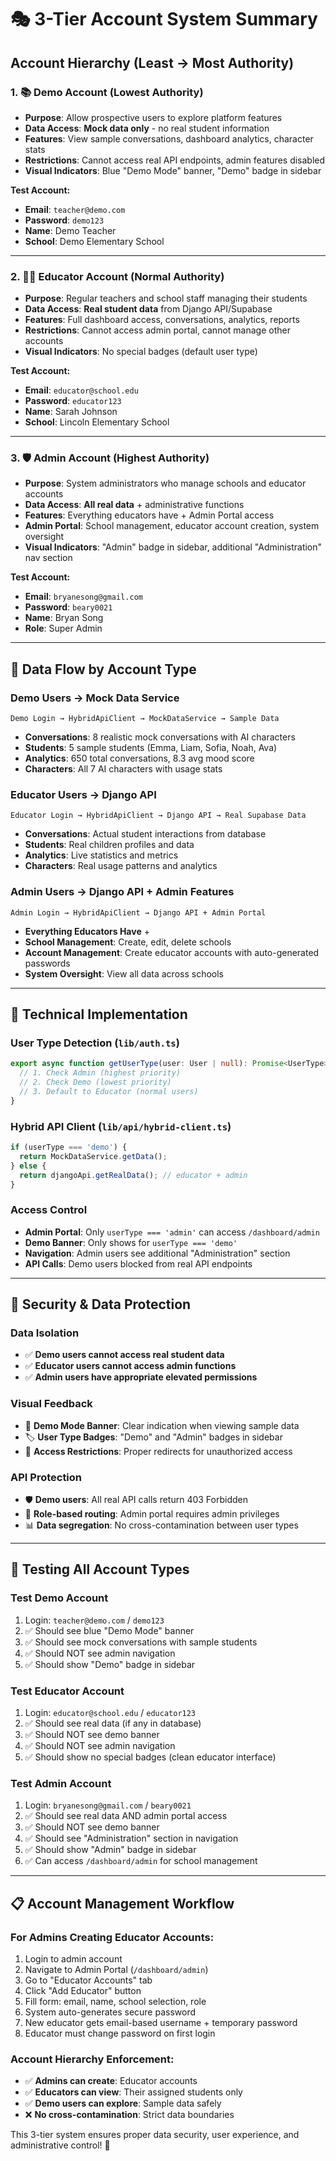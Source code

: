 # 🎭 3-Tier Account System Summary

## **Account Hierarchy (Least → Most Authority)**

### 1. **📚 Demo Account** (Lowest Authority)
- **Purpose**: Allow prospective users to explore platform features
- **Data Access**: **Mock data only** - no real student information
- **Features**: View sample conversations, dashboard analytics, character stats
- **Restrictions**: Cannot access real API endpoints, admin features disabled
- **Visual Indicators**: Blue "Demo Mode" banner, "Demo" badge in sidebar

**Test Account:**
- **Email**: `teacher@demo.com`
- **Password**: `demo123`
- **Name**: Demo Teacher
- **School**: Demo Elementary School

---

### 2. **👩‍🏫 Educator Account** (Normal Authority)
- **Purpose**: Regular teachers and school staff managing their students
- **Data Access**: **Real student data** from Django API/Supabase
- **Features**: Full dashboard access, conversations, analytics, reports
- **Restrictions**: Cannot access admin portal, cannot manage other accounts
- **Visual Indicators**: No special badges (default user type)

**Test Account:**
- **Email**: `educator@school.edu`
- **Password**: `educator123`
- **Name**: Sarah Johnson
- **School**: Lincoln Elementary School

---

### 3. **🛡️ Admin Account** (Highest Authority)
- **Purpose**: System administrators who manage schools and educator accounts
- **Data Access**: **All real data** + administrative functions
- **Features**: Everything educators have + Admin Portal access
- **Admin Portal**: School management, educator account creation, system oversight
- **Visual Indicators**: "Admin" badge in sidebar, additional "Administration" nav section

**Test Account:**
- **Email**: `bryanesong@gmail.com`
- **Password**: `beary0021`
- **Name**: Bryan Song
- **Role**: Super Admin

---

## **🔄 Data Flow by Account Type**

### **Demo Users → Mock Data Service**
```
Demo Login → HybridApiClient → MockDataService → Sample Data
```
- **Conversations**: 8 realistic mock conversations with AI characters
- **Students**: 5 sample students (Emma, Liam, Sofia, Noah, Ava)
- **Analytics**: 650 total conversations, 8.3 avg mood score
- **Characters**: All 7 AI characters with usage stats

### **Educator Users → Django API**
```
Educator Login → HybridApiClient → Django API → Real Supabase Data
```
- **Conversations**: Actual student interactions from database
- **Students**: Real children profiles and data
- **Analytics**: Live statistics and metrics
- **Characters**: Real usage patterns and analytics

### **Admin Users → Django API + Admin Features**
```
Admin Login → HybridApiClient → Django API + Admin Portal
```
- **Everything Educators Have** +
- **School Management**: Create, edit, delete schools
- **Account Management**: Create educator accounts with auto-generated passwords
- **System Oversight**: View all data across schools

---

## **🚀 Technical Implementation**

### **User Type Detection** (`lib/auth.ts`)
```typescript
export async function getUserType(user: User | null): Promise<UserType> {
  // 1. Check Admin (highest priority)
  // 2. Check Demo (lowest priority) 
  // 3. Default to Educator (normal users)
}
```

### **Hybrid API Client** (`lib/api/hybrid-client.ts`)
```typescript
if (userType === 'demo') {
  return MockDataService.getData();
} else {
  return djangoApi.getRealData(); // educator + admin
}
```

### **Access Control**
- **Admin Portal**: Only `userType === 'admin'` can access `/dashboard/admin`
- **Demo Banner**: Only shows for `userType === 'demo'`
- **Navigation**: Admin users see additional "Administration" section
- **API Calls**: Demo users blocked from real API endpoints

---

## **🎯 Security & Data Protection**

### **Data Isolation**
- ✅ **Demo users cannot access real student data**
- ✅ **Educator users cannot access admin functions**
- ✅ **Admin users have appropriate elevated permissions**

### **Visual Feedback**
- 🔵 **Demo Mode Banner**: Clear indication when viewing sample data
- 🏷️ **User Type Badges**: "Demo" and "Admin" badges in sidebar
- 🚫 **Access Restrictions**: Proper redirects for unauthorized access

### **API Protection**
- 🛡️ **Demo users**: All real API calls return 403 Forbidden
- 🔐 **Role-based routing**: Admin portal requires admin privileges
- 📊 **Data segregation**: No cross-contamination between user types

---

## **🧪 Testing All Account Types**

### **Test Demo Account**
1. Login: `teacher@demo.com` / `demo123`
2. ✅ Should see blue "Demo Mode" banner
3. ✅ Should see mock conversations with sample students
4. ✅ Should NOT see admin navigation
5. ✅ Should show "Demo" badge in sidebar

### **Test Educator Account**
1. Login: `educator@school.edu` / `educator123`
2. ✅ Should see real data (if any in database)
3. ✅ Should NOT see demo banner
4. ✅ Should NOT see admin navigation
5. ✅ Should show no special badges (clean educator interface)

### **Test Admin Account**
1. Login: `bryanesong@gmail.com` / `beary0021`
2. ✅ Should see real data AND admin portal access
3. ✅ Should NOT see demo banner
4. ✅ Should see "Administration" section in navigation
5. ✅ Should show "Admin" badge in sidebar
6. ✅ Can access `/dashboard/admin` for school management

---

## **📋 Account Management Workflow**

### **For Admins Creating Educator Accounts:**
1. Login to admin account
2. Navigate to Admin Portal (`/dashboard/admin`)
3. Go to "Educator Accounts" tab
4. Click "Add Educator" button
5. Fill form: email, name, school selection, role
6. System auto-generates secure password
7. New educator gets email-based username + temporary password
8. Educator must change password on first login

### **Account Hierarchy Enforcement:**
- ✅ **Admins can create**: Educator accounts
- ✅ **Educators can view**: Their assigned students only
- ✅ **Demo users can explore**: Sample data safely
- ❌ **No cross-contamination**: Strict data boundaries

This 3-tier system ensures proper data security, user experience, and administrative control! 🎉